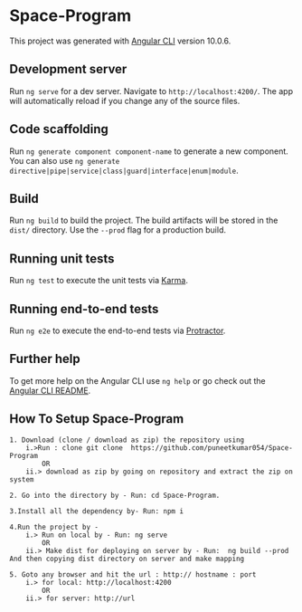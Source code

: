 # Space-Program

This project was generated with [Angular CLI](https://github.com/angular/angular-cli) version 10.0.6.

## Development server

Run `ng serve` for a dev server. Navigate to `http://localhost:4200/`. The app will automatically reload if you change any of the source files.

## Code scaffolding

Run `ng generate component component-name` to generate a new component. You can also use `ng generate directive|pipe|service|class|guard|interface|enum|module`.

## Build

Run `ng build` to build the project. The build artifacts will be stored in the `dist/` directory. Use the `--prod` flag for a production build.

## Running unit tests

Run `ng test` to execute the unit tests via [Karma](https://karma-runner.github.io).

## Running end-to-end tests

Run `ng e2e` to execute the end-to-end tests via [Protractor](http://www.protractortest.org/).

## Further help

To get more help on the Angular CLI use `ng help` or go check out the [Angular CLI README](https://github.com/angular/angular-cli/blob/master/README.md).


## How To Setup Space-Program
    1. Download (clone / download as zip) the repository using 
        i.>Run : clone git clone  https://github.com/puneetkumar054/Space-Program
            OR
        ii.> download as zip by going on repository and extract the zip on system

    2. Go into the directory by - Run: cd Space-Program.

    3.Install all the dependency by- Run: npm i 

    4.Run the project by - 
        i.> Run on local by - Run: ng serve
            OR
        ii.> Make dist for deploying on server by - Run:  ng build --prod And then copying dist directory on server and make mapping 

    5. Goto any browser and hit the url : http:// hostname : port
        i.> for local: http://localhost:4200
            OR
        ii.> for server: http://url